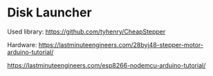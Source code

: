 # Disk Launcher

Used library: https://github.com/tyhenry/CheapStepper


Hardware:
https://lastminuteengineers.com/28byj48-stepper-motor-arduino-tutorial/

https://lastminuteengineers.com/esp8266-nodemcu-arduino-tutorial/
